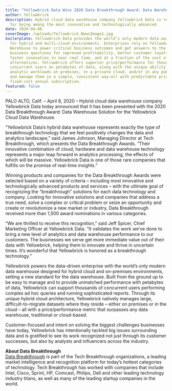```yaml
---
title: "Yellowbrick Data Wins 2020 Data Breakthrough Award: Data Warehouse Solution"
author: Yellowbrick
description: Hybrid cloud data warehouse company Yellowbrick Data is recognized
  for being among the most innovative and technologically advanced
date: 2020-04-08
coverImage: /uploads/Yellowbrick_NewsImage1.jpg
boilerplate: Yellowbrick Data provides the world’s only modern data warehouse
  for hybrid and multi-cloud environments. Enterprises rely on Yellowbrick Data
  Warehouse to power critical business outcomes and get answers to the hardest
  business questions for improved profitability, better customer loyalty, and
  faster innovation in near real time, and at a fraction of the cost of
  alternatives. Yellowbrick offers superior price/performance for thousands of
  concurrent users on petabytes of data, along with the unique ability to run
  analytic workloads on premises, in a private cloud, and/or in any public cloud
  and manage them in a simple, consistent way—all with predictable pricing via
  fixed-cost annual subscription.
featured: false
---
```


PALO ALTO, Calif. – April 8, 2020 – Hybrid cloud data warehouse company Yellowbrick Data today announced that it has been presented with the 2020 Data Breakthrough Award: Data Warehouse Solution for the Yellowbrick Cloud Data Warehouse.  

“Yellowbrick Data’s hybrid data warehouse represents exactly the type of breakthrough technology that we feel positively changes the data and analytics landscape,” said James Johnson, Managing Director at Tech Breakthrough, which presents the Data Breakthrough Awards. “Their innovative combination of cloud, hardware and data warehouse technology represents a major leap forward in analytics processing, the effects of which will be massive. Yellowbrick Data is one of those rare companies that fulfills on the promise of real-time insights.”  

Winning products and companies for the Data Breakthrough Awards were selected based on a variety of criteria – including most innovative and technologically advanced products and services – with the ultimate goal of recognizing the “breakthrough” solutions for each data technology and company. Looking for innovative solutions and companies that address a true need, solve a complex or critical problem or seize an opportunity and create or revolutionize a new market or industry, Data Breakthrough received more than 1,500 award nominations in various categories.  

“We are thrilled to receive this recognition,” said Jeff Spicer, Chief Marketing Officer at Yellowbrick Data. “It validates the work we’ve done to bring a new level of analytics and data warehouse performance to our customers. The businesses we serve get more immediate value out of their data with Yellowbrick, helping them to innovate and thrive in uncertain times. It’s wonderful that Yellowbrick is honored as a breakthrough technology.”  

Yellowbrick powers the data-driven enterprise with the world’s only modern data warehouse designed for hybrid cloud and on-premises environments, setting a new standard for the data warehouse. Built from the ground up to be easy to manage and to provide unmatched performance with petabytes of data, Yellowbrick can support thousands of concurrent users performing complex ad hoc queries and running sophisticated reports. Through its unique hybrid cloud architecture, Yellowbrick natively manages large, difficult-to-migrate datasets where they reside – either on premises or in the cloud – all with a price/performance metric that surpasses any data warehouse, traditional or cloud-based.  

Customer-focused and intent on solving the biggest challenges businesses have today, Yellowbrick has intentionally tackled big issues surrounding data and is gratified to see its work recognized not just through its customer successes, but also by analysts and influencers across the industry.  

**About Data Breakthrough**  
[Data Breakthrough](https://databreakthroughawards.com/) is part of the Tech Breakthrough organizations, a leading market intelligence and recognition platform for today’s hottest categories of technology. Tech Breakthrough has worked with companies that include Intel, Cisco, Sprint, HP, Comcast, Philips, Dell and other leading technology industry titans, as well as many of the leading startup companies in the world.
